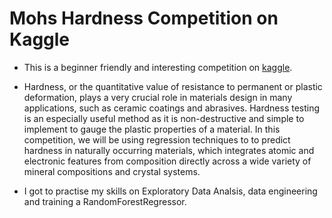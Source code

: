 # Mohs Hardness Competition on Kaggle
* This is a beginner friendly and interesting competition on [kaggle](https://www.kaggle.com/datasets/jocelyndumlao/prediction-of-mohs-hardness-with-machine-learning).

* Hardness, or the quantitative value of resistance to permanent or plastic deformation, plays a very crucial role in materials design in many applications, such as ceramic coatings and abrasives.
Hardness testing is an especially useful method as it is non-destructive and simple to implement to gauge the plastic properties of a material. In this competition, we will be using regression techniques to
to predict hardness in naturally occurring materials, which integrates atomic and electronic features from composition directly across a wide variety of mineral compositions and crystal systems.

* I got to practise my skills on Exploratory Data Analsis, data engineering and training a RandomForestRegressor.

 

